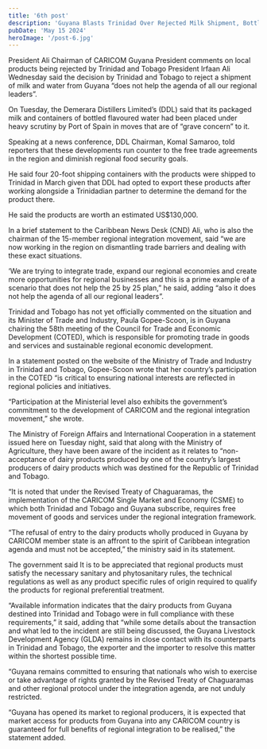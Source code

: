 ```yaml
---
title: '6th post'
description: 'Guyana Blasts Trinidad Over Rejected Milk Shipment, Bottled Water'
pubDate: 'May 15 2024'
heroImage: '/post-6.jpg'
---
```

President Ali Chairman of CARICOM
Guyana President comments on local products being rejected by Trinidad and Tobago
 President Irfaan Ali Wednesday said the decision by Trinidad and Tobago to reject a shipment of milk and water from Guyana “does not help the agenda of all our regional leaders”.

On Tuesday, the Demerara Distillers Limited’s (DDL) said that its packaged milk and containers of bottled flavoured water had been placed under heavy scrutiny by Port of Spain in moves that are of “grave concern” to it.

Speaking at a news conference, DDL Chairman, Komal Samaroo, told reporters that these developments run counter to the free trade agreements in the region and diminish regional food security goals.

He said four 20-foot shipping containers with the products were shipped to Trinidad in March given that DDL had opted to export these products after working alongside a Trinidadian partner to determine the demand for the product there.

He said the products are worth an estimated US$130,000.

In a brief statement to the Caribbean News Desk (CND) Ali, who is also the chairman of the 15-member regional integration movement,  said “we are now working in the region on dismantling trade barriers and dealing with these exact situations.

‘We are trying to integrate trade, expand our regional economies and create more opportunities for regional businesses and this is a prime example of a scenario that does not help the 25 by 25 plan,” he said, adding “also it does not help the agenda of all our regional leaders”.

Trinidad and Tobago has not yet officially commented on the situation and its Minister of Trade and Industry, Paula Gopee-Scoon, is in Guyana chairing the 58th meeting of the Council for Trade and Economic Development (COTED), which is responsible for promoting trade in goods and services and sustainable regional economic development.

In a statement posted on the website of the Ministry of Trade and Industry in Trinidad and Tobago, Gopee-Scoon wrote that her country’s participation in the COTED “is critical to ensuring national interests are reflected in regional policies and initiatives.

“Participation at the Ministerial level also exhibits the government’s commitment to the development of CARICOM and the regional integration movement,” she wrote.

The Ministry of Foreign Affairs and International Cooperation in a statement issued here on Tuesday night, said that along with the Ministry of Agriculture, they have been aware of the incident as it relates to “non-acceptance of dairy products produced by one of the country’s largest producers of dairy products which was destined for the Republic of Trinidad and Tobago.

“It is noted that under the Revised Treaty of Chaguaramas, the implementation of the CARICOM Single Market and Economy (CSME) to which both Trinidad and Tobago and Guyana subscribe, requires free movement of goods and services under the regional integration framework.

“The refusal of entry to the dairy products wholly produced in Guyana by CARICOM member state is an affront to the spirit of Caribbean integration agenda and must not be accepted,” the ministry said in its statement.

The government said It is to be appreciated that regional products must satisfy the necessary sanitary and phytosanitary rules, the technical regulations as well as any product specific rules of origin required to qualify the products for regional preferential treatment.

“Available information indicates that the dairy products from Guyana destined into Trinidad and Tobago were in full compliance with these requirements,” it said, adding that “while some details about the transaction and what led to the incident are still being discussed, the Guyana Livestock Development Agency (GLDA) remains in close contact with its counterparts in Trinidad and Tobago, the exporter and the importer to resolve this matter within the shortest possible time.

“Guyana remains committed to ensuring that nationals who wish to exercise or take advantage of rights granted by the Revised Treaty of Chaguaramas and other regional protocol under the integration agenda, are not unduly restricted.

“Guyana has opened its market to regional producers, it is expected that market access for products from Guyana into any CARICOM country is guaranteed for full benefits of regional integration to be realised,” the statement added.

